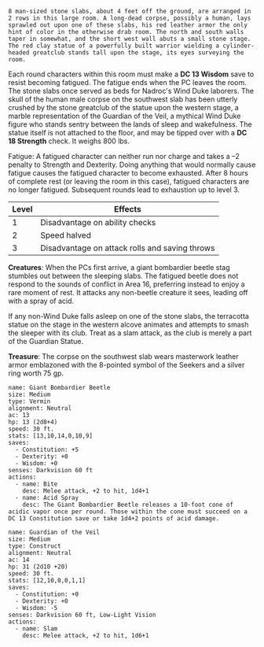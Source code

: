 
```
8 man-sized stone slabs, about 4 feet off the ground, are arranged in 2 rows in this large room. A long-dead corpse, possibly a human, lays sprawled out upon one of these slabs, his red leather armor the only hint of color in the otherwise drab room. The north and south walls taper in somewhat, and the short west wall abuts a small stone stage. The red clay statue of a powerfully built warrior wielding a cylinder-headed greatclub stands tall upon the stage, its eyes surveying the room.
```

Each round characters within this room must make a **DC 13 Wisdom** save to resist becoming fatigued. The fatigue ends when the PC leaves the room. The stone slabs once served as beds for Nadroc's Wind Duke laborers. The skull of the human male corpse on the southwest slab has been utterly crushed by the stone greatclub of the statue upon the western stage, a marble representation of the Guardian of the Veil, a mythical Wind Duke figure who stands sentry between the lands of sleep and wakefulness. The statue itself is not attached to the floor, and may be tipped over with a **DC 18 Strength** check. It weighs 800 lbs.

Fatigue:
A fatigued character can neither run nor charge and takes a –2 penalty to Strength and Dexterity. Doing anything that would normally cause fatigue causes the fatigued character to become exhausted. After 8 hours of complete rest (or leaving the room in this case), fatigued characters are no longer fatigued. Subsequent rounds lead to exhaustion up to level 3.

| Level | Effects                                        |
| ----- | ---------------------------------------------- |
| 1     | Disadvantage on ability checks                 |
| 2     | Speed halved                                   |
| 3     | Disadvantage on attack rolls and saving throws |

**Creatures**: When the PCs first arrive, a giant bombardier beetle stag stumbles out between the sleeping slabs. The fatigued beetle does not respond to the sounds of conflict in Area 16, preferring instead to enjoy a rare moment of rest. It attacks any non-beetle creature it sees, leading off with a spray of acid.

If any non-Wind Duke falls asleep on one of the stone slabs, the terracotta statue on the stage in the western alcove animates and attempts to smash the sleeper with its club. Treat as a slam attack, as the club is merely a part of the Guardian Statue.

**Treasure**: The corpse on the southwest slab wears masterwork leather armor emblazoned with the 8-pointed symbol of the Seekers and a silver ring worth 75 gp.

```statblock
name: Giant Bombardier Beetle
size: Medium
type: Vermin
alignment: Neutral
ac: 13
hp: 13 (2d8+4)
speed: 30 ft.
stats: [13,10,14,0,10,9]
saves:
  - Constitution: +5
  - Dexterity: +0
  - Wisdom: +0
senses: Darkvision 60 ft
actions:
  - name: Bite
    desc: Melee attack, +2 to hit, 1d4+1
  - name: Acid Spray
    desc: The Giant Bombardier Beetle releases a 10-foot cone of acidic vapor once per round. Those within the cone must succeed on a DC 13 Constitution save or take 1d4+2 points of acid damage.
```





```statblock
name: Guardian of the Veil
size: Medium
type: Construct
alignment: Neutral
ac: 14
hp: 31 (2d10 +20)
speed: 30 ft.
stats: [12,10,0,0,1,1]
saves:
  - Constitution: +0
  - Dexterity: +0
  - Wisdom: -5
senses: Darkvision 60 ft, Low-Light Vision
actions:
  - name: Slam
    desc: Melee attack, +2 to hit, 1d6+1
```